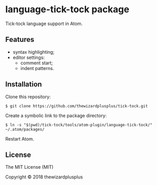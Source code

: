 # language-tick-tock package

Tick-tock language support in Atom.

## Features

- syntax highlighting;
- editor settings:
  - comment start;
  - indent patterns.

## Installation

Clone this repository:

```
$ git clone https://github.com/thewizardplusplus/tick-tock.git
```

Create a symbolic link to the package directory:

```
$ ln -s "$(pwd)/tick-tock/tools/atom-plugin/language-tick-tock/" ~/.atom/packages/
```

Restart Atom.

## License

The MIT License (MIT)

Copyright &copy; 2018 thewizardplusplus
